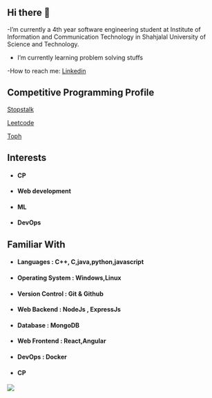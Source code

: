 ## Hi there 👋

-I’m currently a 4th year software engineering student at Institute of Information and Communication Technology in Shahjalal University of Science and Technology.
- I’m currently learning problem solving stuffs

-How to reach me: [Linkedin](https://www.linkedin.com/in/shreshthajit-das-7001261a3/) 

## Competitive Programming Profile
[Stopstalk](https://www.stopstalk.com/user/profile/shreshthajit5)

[Leetcode](https://leetcode.com/shreshthajit/)

[Toph](https://toph.co/)

## Interests
- #### CP
- #### Web development
- #### ML
- #### DevOps

## Familiar With
- #### Languages : C++, C,java,python,javascript
- #### Operating System : Windows,Linux
- #### Version Control : Git & Github
- #### Web Backend : NodeJs , ExpressJs
- #### Database : MongoDB
- #### Web Frontend : React,Angular
- #### DevOps : Docker
- #### CP


<img src="https://github-readme-stats.vercel.app/api?username=shreshthajit&&show_icons=true&title_color=154360&icon_color=bb2acf&text_color=151515&bg_color=ADD8E6">
